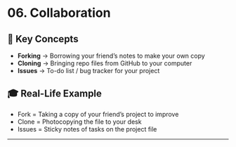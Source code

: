 # 06. Collaboration

## 👥 Key Concepts
- **Forking** → Borrowing your friend’s notes to make your own copy  
- **Cloning** → Bringing repo files from GitHub to your computer  
- **Issues** → To-do list / bug tracker for your project  

## 🎓 Real-Life Example
- Fork = Taking a copy of your friend’s project to improve  
- Clone = Photocopying the file to your desk  
- Issues = Sticky notes of tasks on the project file  

---
